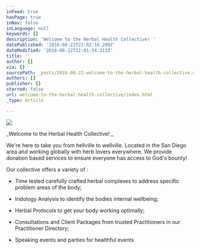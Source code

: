 ```yaml
---
inFeed: true
hasPage: true
inNav: false
inLanguage: null
keywords: []
description: 'Welcome to the Herbal Health Collective! '
datePublished: '2016-08-22T22:02:16.289Z'
dateModified: '2016-08-22T22:01:34.313Z'
title: ''
author: []
via: {}
sourcePath: _posts/2016-08-22-welcome-to-the-herbal-health-collective.md
authors: []
publisher: {}
starred: false
url: welcome-to-the-herbal-health-collective/index.html
_type: Article

---
```

![](https://the-grid-user-content.s3-us-west-2.amazonaws.com/62658f9c-fbb7-4e0b-87c8-bd7ca76bd065.jpg)

_Welcome to the Herbal Health Collective! _

We're here to take you from hellville to wellville. Located in the San Diego area and working globally with herb lovers everywhere. We provide donation based services to ensure everyone has access to God's bounty! 

Our collective offers a variety of :

- Time tested carefully crafted herbal complexes to address specific problem areas of the body; 

- Iridology Analysis to identify the bodies internal wellbeing;

- Herbal Protocols to get your body working optimally;

- Consultations and Client Packages from trusted Practitioners in our Practitioner Directory;

- Speaking events and parties for healthful events
